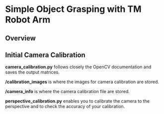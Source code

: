 # Simple Object Grasping with TM Robot Arm

## Overview

## Initial Camera Calibration

**camera_calibration.py** follows closely the OpenCV documentation and saves the output matrices.

**\/calibration_images** is where the images for camera calibration are stored. 

**\/camera_info** is where the camera calibration file are stored.

**perspective_calibration.py** enables you to calibrate the camera to the perspective and to check the accuracy of your calibration.
